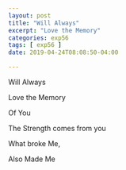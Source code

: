 ```yaml
---
layout: post
title: "Will Always"
excerpt: "Love the Memory"
categories: exp56
tags: [ exp56 ]
date: 2019-04-24T08:08:50-04:00

---
```


Will Always

Love the Memory

Of You

The Strength comes from you

What broke Me,

Also Made Me
